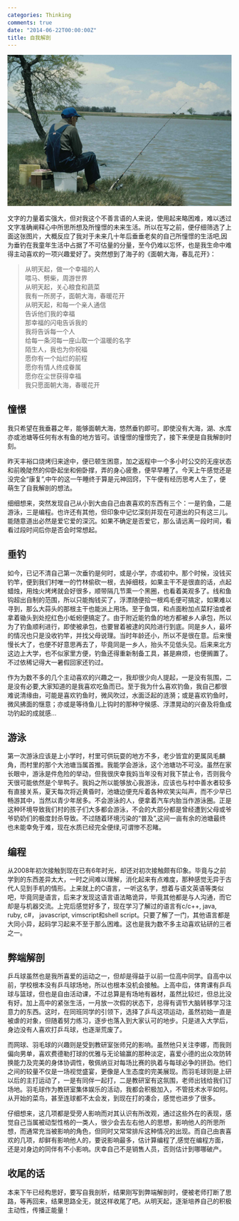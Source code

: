 ```yaml
---
categories: Thinking
comments: true
date: "2014-06-22T00:00:00Z"
title: 自我解剖
---
```

![](/images/20140622.jpg)

文字的力量着实强大，但对我这个不善言语的人来说，使用起来略困难，难以透过文字准确阐释心中所思所想及所憧憬的未来生活。所以在写之前，便仔细筛选了上面这张图片，大概反应了我对于未来几十年后垂垂老矣的自己所憧憬的生活吧,因为垂钓在我童年生活中占据了不可估量的分量，至今仍难以忘怀，也是我生命中难得主动喜欢的一项兴趣爱好了。突然想到了海子的《面朝大海，春乱花开》：

> 从明天起，做一个幸福的人  
> 喂马、劈柴，周游世界  
> 从明天起，关心粮食和蔬菜  
> 我有一所房子，面朝大海，春暖花开  
> 从明天起，和每一个亲人通信  
> 告诉他们我的幸福  
> 那幸福的闪电告诉我的  
> 我将告诉每一个人  
> 给每一条河每一座山取一个温暖的名字  
> 陌生人，我也为你祝福  
> 愿你有一个灿烂的前程  
> 愿你有情人终成眷属  
> 愿你在尘世获得幸福  
> 我只愿面朝大海，春暖花开  

<!--more-->

## 憧憬

我只希望在我垂暮之年，能够面朝大海，悠然垂钓即可。即使没有大海，湖、水库亦或池塘等任何有水有鱼的地方皆可。该憧憬的憧憬完了，接下来便是自我解剖时刻。

昨天丰裕口烧烤归来途中，便已顿生困意，加之返程中一个多小时公交的无座状态和前晚陡然的仰卧起坐和俯卧撑，弄的身心疲惫，便早早睡了。今天上午感觉还是没完全“康复”,中午的这一午睡终于算是元神回窍，下午便有经历思考人生了，便萌生了自我解剖的想法。

细细想来，突然发现自己从小到大由自己由衷喜欢的东西有三个：一是钓鱼，二是游泳，三是编程。也许还有其他，但印象中记忆深刻并现在可道出的只有这三儿。能随意道出必然是爱它爱的深沉。如果不确定是否爱它，那么请远离一段时间，看看过段时间后你是否会时常想起。

## 垂钓

如今，已记不清自己第一次垂钓是何时，或是小学，亦或初中。那个时候，没钱买钓竿，便到我们村唯一的竹林偷砍一根，去掉细枝，如果主干不是很直的话，点起蜡烛，用烛火烤烤就会好很多，顺带隔几节熏一个黑圈，也看着美观多了。线和鱼钩超出自制的范围，所以只能掏钱买了，浮漂随便拾一根鸡毛便可搞定，如果难以寻到，那么大蒜头的那根主干也能派上用场。至于鱼饵，和点面粉加点菜籽油或者拿着锄头到处挖红色小蚯蚓便搞定了。由于附近能钓鱼的地方都被乡人承包，所以为了钓鱼顺利进行，即使被承包，也要冒着被逮的风险进行到底。同是乡人，最坏的情况也只是没收钓竿，并找父母说理。当时年龄还小，所以不是很在意。后来慢慢长大了，也便不好意思再去了，毕竟同是一乡人，抬头不见低头见。后来来北方这边上大学，也不似家里方便，钓鱼还得重新制备工具，甚是麻烦，也便搁置了。不过依稀记得大一暑假回家还钓过。

作为为数不多的几个主动喜欢的兴趣之一，我却很少向人提起，一是没有氛围，二是没有必要,大家知道的是我喜欢吃鱼而已。至于我为什么喜欢钓鱼，我自己都很难说清缘由，可能是喜欢钓鱼时，微风吹过，水面泛起的涟漪；或是喜欢钓鱼时，微风拂面的惬意；亦或是等待鱼儿上钩时的那种守候感、浮漂晃动的兴奋及将鱼成功钓起的成就感...

## 游泳

第一次游泳应该是上小学时，村里可供玩耍的地方不多，老少皆宜的更属凤毛麟角，而村里的那个大池塘当属首推。我能学会游泳，这个池塘功不可没。虽然在家长眼中，游泳是件危险的举动，但我很庆幸我妈当年没有对我下禁止令，否则我今天很可能依然是个旱鸭子。我妈之所以能够放心我游泳，应该也与村中善水者较多有直接关系，夏天每次将近黄昏时，池塘边便充斥着各种欢笑尖叫声，而不少早已畅游其中，当然以青少年居多。不会游泳的人，便拿着汽车内胎当作游泳圈。正是这种环境导致我们村的孩子们大多都会游泳，不会的大部分都是曾经遭到父母或爷爷奶奶们的极度封杀导致。不过随着环境污染的“普及”,这间一亩有余的池塘最终也未能幸免于难，现在水质已经完全便绿,可谓惨不忍睹。

## 编程

从2008年初次接触到现在已有6年时光，却还对初次接触颇有印象。毕竟与之前学到的东西差异太大，一时之间难以理解，消化起来有点难度，那种感觉无异于古代人见到手机的情形。上来就上的C语言，一听这名字，想着与语文英语等类似吧，毕竟同是语言，后来才发现这语言语法略诡异，毕竟其他都是与人沟通，而它却是与机器交流。上完后感觉好多了，现在学习了解过的语言有c/c++, java, ruby, c#， javascript, vimscript和shell script。只要了解了一门，其他语言都是大同小异，起码学习起来不至于那么困难。这也是我为数不多主动喜欢钻研的三者之一。

## 弊端解剖

乒乓球虽然也是我所喜爱的运动之一，但却是得益于以前一位高中同学。自高中以前，学校根本没有乒乓球场地，所以也根本没机会接触。上高中后，体育课有乒乓球与篮球，但也是自由活动课，不过总算是有场地有器材，虽然比较烂，但总比没有好。加上高中的紧张生活，一月放一次假的状态下，总得有调节大脑转移学习注意力的东西。这时，在同班同学的引领下，选择了乒乓这项运动，虽然初始一直是被虐的对象，但随着努力练习，逐步也落入到大家认可的地步。只是进入大学后，身边没有人喜欢打乒乓球，也逐渐荒废了。

而网球、羽毛球的兴趣则是受到教研室张师兄的影响。虽然他只关注李娜，而我则偏向男单，喜欢费德勒打球的优雅与无论输赢的那种淡定，喜爱小德的出众攻防转换能力及完美的身体协调性，敬佩纳豆对每场比赛的执着与每球必争的拼劲。他们之间的较量不仅是一场视觉盛宴，更像是人生态度的完美展现。而羽毛球则是上研以后的主打运动了，一是有同伴一起打，二是教研室有这氛围，老师出钱给我们订场地。羽毛球作为教研室集体娱乐的活动，我都会积极加入，不管技术水平如何。从开始的菜鸟，甚至连球都不太会发，到现在打的凑合，感觉也进步了很多。

仔细想来，这几项都是受旁人影响而对其认识有所改观，通过这些外在的表现，感觉自己当属被动型性格的一类人，很少会去左右他人的思想，影响他人的所思所想，而通常充当被影响的角色，但同时又常常排斥这种情况的出现。而自己由衷喜欢的几项，却鲜有影响他人的，要说影响最多，估计算编程了,感觉在编程方面，还是对身边的同伴有不小影响。庆幸自己不是销售人员，否则估计到哪哪破产。

## 收尾的话

本来下午已经构思好，要写自我剖析，结果刚写到弊端解剖时，便被老师打断了思路，等再回来，结果思路全无，就这样收尾了吧。从明天起，逐渐培养自己的积极主动性，传播正能量！
